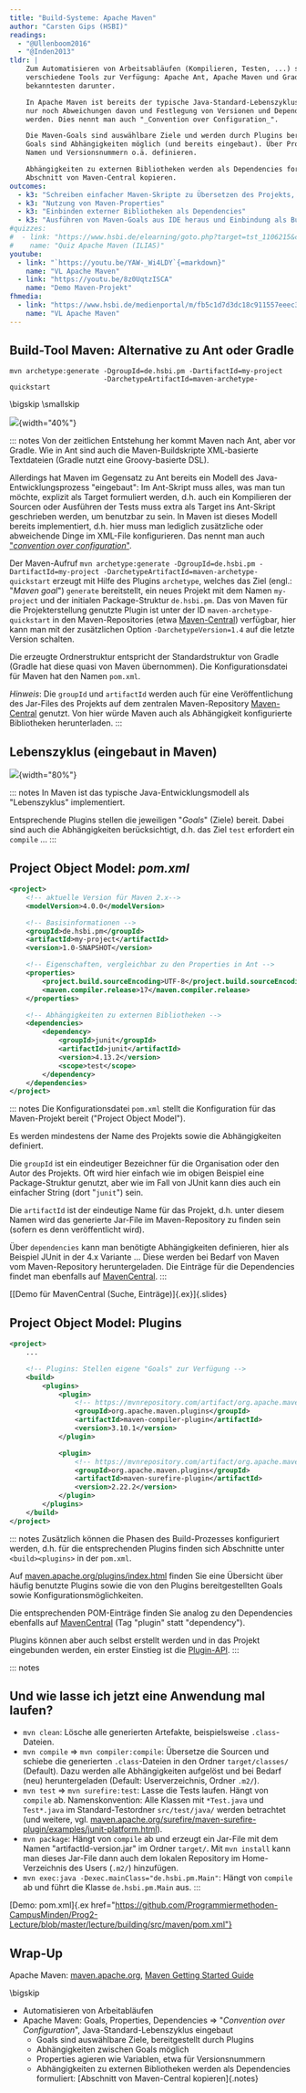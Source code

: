 ```yaml
---
title: "Build-Systeme: Apache Maven"
author: "Carsten Gips (HSBI)"
readings:
  - "@Ullenboom2016"
  - "@Inden2013"
tldr: |
    Zum Automatisieren von Arbeitsabläufen (Kompilieren, Testen, ...) stehen in der Java-Welt
    verschiedene Tools zur Verfügung: Apache Ant, Apache Maven und Gradle sind sicher die am
    bekanntesten darunter.

    In Apache Maven ist bereits der typische Java-Standard-Lebenszyklus eingebaut und es müssen
    nur noch Abweichungen davon und Festlegung von Versionen und Dependencies in XML formuliert
    werden. Dies nennt man auch "_Convention over Configuration_".

    Die Maven-Goals sind auswählbare Ziele und werden durch Plugins bereitgestellt. Zwischen den
    Goals sind Abhängigkeiten möglich (und bereits eingebaut). Über Properties kann man noch
    Namen und Versionsnummern o.ä. definieren.

    Abhängigkeiten zu externen Bibliotheken werden als Dependencies formuliert: Am besten den
    Abschnitt von Maven-Central kopieren.
outcomes:
  - k3: "Schreiben einfacher Maven-Skripte zu Übersetzen des Projekts, zum Testen und zum Erzeugen von Jar-Files"
  - k3: "Nutzung von Maven-Properties"
  - k3: "Einbinden externer Bibliotheken als Dependencies"
  - k3: "Ausführen von Maven-Goals aus IDE heraus und Einbindung als Builder"
#quizzes:
#  - link: "https://www.hsbi.de/elearning/goto.php?target=tst_1106215&client_id=FH-Bielefeld"
#    name: "Quiz Apache Maven (ILIAS)"
youtube:
  - link: "`https://youtu.be/YAW-_Wi4LDY`{=markdown}"
    name: "VL Apache Maven"
  - link: "https://youtu.be/8z0UqtzISCA"
    name: "Demo Maven-Projekt"
fhmedia:
  - link: "https://www.hsbi.de/medienportal/m/fb5c1d7d3dc18c911557eeec3d91322aec7005d9b1615445f8c75378cf221bb100cffb83d30a4073179d85dfd831c9ee2466c6dec910852b90ade14924bdfcb0"
    name: "VL Apache Maven"
---
```



## Build-Tool Maven: Alternative zu Ant oder Gradle

```maven
mvn archetype:generate -DgroupId=de.hsbi.pm -DartifactId=my-project
                       -DarchetypeArtifactId=maven-archetype-quickstart
```

\bigskip
\smallskip

![](images/screenshot_maven-project.png){width="40%"}

::: notes
Von der zeitlichen Entstehung her kommt Maven nach Ant, aber vor Gradle. Wie in Ant sind
auch die Maven-Buildskripte XML-basierte Textdateien (Gradle nutzt eine Groovy-basierte DSL).

Allerdings hat Maven im Gegensatz zu Ant bereits ein Modell des Java-Entwicklungsprozess
"eingebaut": Im Ant-Skript muss alles, was man tun möchte, explizit als Target formuliert
werden, d.h. auch ein Kompilieren der Sourcen oder Ausführen der Tests muss extra als Target
ins Ant-Skript geschrieben werden, um benutzbar zu sein. In Maven ist dieses Modell bereits
implementiert, d.h. hier muss man lediglich zusätzliche oder abweichende Dinge im XML-File
konfigurieren. Das nennt man auch ["*convention over configuration*"](https://en.wikipedia.org/wiki/Convention_over_configuration).

Der Maven-Aufruf
`mvn archetype:generate -DgroupId=de.hsbi.pm -DartifactId=my-project -DarchetypeArtifactId=maven-archetype-quickstart`
erzeugt mit Hilfe des Plugins `archetype`, welches das Ziel (engl.: "*Maven goal*") `generate`
bereitstellt, ein neues Projekt mit dem Namen `my-project` und der initialen Package-Struktur
`de.hsbi.pm`. Das von Maven für die Projekterstellung genutzte Plugin ist unter der ID
`maven-archetype-quickstart` in den Maven-Repositories (etwa [Maven-Central](https://mvnrepository.com/repos/central))
verfügbar, hier kann man mit der zusätzlichen Option `-DarchetypeVersion=1.4` auf die letzte
Version schalten.

Die erzeugte Ordnerstruktur entspricht der Standardstruktur von Gradle (Gradle hat diese
quasi von Maven übernommen). Die Konfigurationsdatei für Maven hat den Namen `pom.xml`.

*Hinweis*: Die `groupId` und `artifactId` werden auch für eine Veröffentlichung des Jar-Files
des Projekts auf dem zentralen Maven-Repository [Maven-Central](https://mvnrepository.com/repos/central)
genutzt. Von hier würde Maven auch als Abhängigkeit konfigurierte Bibliotheken herunterladen.
:::


## Lebenszyklus (eingebaut in Maven)

![](images/screenshot_maven-lifecycle.png){width="80%"}

::: notes
In Maven ist das typische Java-Entwicklungsmodell als "Lebenszyklus" implementiert.

Entsprechende Plugins stellen die jeweiligen "*Goals*" (Ziele) bereit. Dabei sind
auch die Abhängigkeiten berücksichtigt, d.h. das Ziel `test` erfordert ein `compile` ...
:::


## Project Object Model: *pom.xml*

```xml
<project>
    <!-- aktuelle Version für Maven 2.x-->
    <modelVersion>4.0.0</modelVersion>

    <!-- Basisinformationen -->
    <groupId>de.hsbi.pm</groupId>
    <artifactId>my-project</artifactId>
    <version>1.0-SNAPSHOT</version>

    <!-- Eigenschaften, vergleichbar zu den Properties in Ant -->
    <properties>
        <project.build.sourceEncoding>UTF-8</project.build.sourceEncoding>
        <maven.compiler.release>17</maven.compiler.release>
    </properties>

    <!-- Abhängigkeiten zu externen Bibliotheken -->
    <dependencies>
        <dependency>
            <groupId>junit</groupId>
            <artifactId>junit</artifactId>
            <version>4.13.2</version>
            <scope>test</scope>
        </dependency>
    </dependencies>
</project>
```

::: notes
Die Konfigurationsdatei `pom.xml` stellt die Konfiguration für das Maven-Projekt bereit
("Project Object Model").

Es werden mindestens der Name des Projekts sowie die Abhängigkeiten definiert.

Die `groupId` ist ein eindeutiger Bezeichner für die Organisation oder den Autor des Projekts. Oft
wird hier einfach wie im obigen Beispiel eine Package-Struktur genutzt, aber wie im Fall von JUnit
kann dies auch ein einfacher String (dort "`junit`") sein.

Die `artifactId` ist der eindeutige Name für das Projekt, d.h. unter diesem Namen wird das generierte
Jar-File im Maven-Repository zu finden sein (sofern es denn veröffentlicht wird).

Über `dependencies` kann man benötigte Abhängigkeiten definieren, hier als Beispiel JUnit in der
4.x Variante ... Diese werden bei Bedarf von Maven vom Maven-Repository heruntergeladen. Die Einträge
für die Dependencies findet man ebenfalls auf [MavenCentral](https://mvnrepository.com/repos/central).
:::

[[Demo für MavenCentral (Suche, Einträge)]{.ex}]{.slides}


## Project Object Model: Plugins

```xml
<project>
    ...

    <!-- Plugins: Stellen eigene "Goals" zur Verfügung -->
    <build>
        <plugins>
            <plugin>
                <!-- https://mvnrepository.com/artifact/org.apache.maven.plugins/maven-compiler-plugin -->
                <groupId>org.apache.maven.plugins</groupId>
                <artifactId>maven-compiler-plugin</artifactId>
                <version>3.10.1</version>
            </plugin>

            <plugin>
                <!-- https://mvnrepository.com/artifact/org.apache.maven.plugins/maven-surefire-plugin -->
                <groupId>org.apache.maven.plugins</groupId>
                <artifactId>maven-surefire-plugin</artifactId>
                <version>2.22.2</version>
            </plugin>
        </plugins>
    </build>
</project>
```

::: notes
Zusätzlich können die Phasen des Build-Prozesses konfiguriert werden, d.h. für die
entsprechenden Plugins finden sich Abschnitte unter `<build><plugins>` in der `pom.xml`.

Auf [maven.apache.org/plugins/index.html](https://maven.apache.org/plugins/index.html)
finden Sie eine Übersicht über häufig benutzte Plugins sowie die von den Plugins
bereitgestellten Goals sowie Konfigurationsmöglichkeiten.

Die entsprechenden POM-Einträge finden Sie analog zu den Dependencies ebenfalls auf
[MavenCentral](https://mvnrepository.com/repos/central) (Tag "plugin" statt "dependency").

Plugins können aber auch selbst erstellt werden und in das Projekt eingebunden werden,
ein erster Einstieg ist die [Plugin-API](https://maven.apache.org/ref/3.8.1/maven-plugin-api/).
:::


::: notes
## Und wie lasse ich jetzt eine Anwendung mal laufen?

*   `mvn clean`: Lösche alle generierten Artefakte, beispielsweise `.class`-Dateien.
*   `mvn compile` => `mvn compiler:compile`: Übersetze die Sourcen und schiebe die
    generierten `.class`-Dateien in den Ordner `target/classes/` (Default). Dazu werden alle
    Abhängigkeiten aufgelöst und bei Bedarf (neu) heruntergeladen (Default: Userverzeichnis,
    Ordner `.m2/`).
*   `mvn test` => `mvn surefire:test`: Lasse die Tests laufen. Hängt von `compile`
    ab. Namenskonvention: Alle Klassen mit `*Test.java` und `Test*.java` im Standard-Testordner
    `src/test/java/` werden betrachtet (und weitere, vgl.
    [maven.apache.org/surefire/maven-surefire-plugin/examples/junit-platform.html](https://maven.apache.org/surefire/maven-surefire-plugin/examples/junit-platform.html)).
*   `mvn package`: Hängt von `compile` ab und erzeugt ein Jar-File mit dem Namen
    "artifactId-version.jar" im Ordner `target/`. Mit `mvn install` kann man dieses
    Jar-File dann auch dem lokalen Repository im Home-Verzeichnis des Users (`.m2/`)
    hinzufügen.
*   `mvn exec:java -Dexec.mainClass="de.hsbi.pm.Main"`: Hängt von `compile` ab und
    führt die Klasse `de.hsbi.pm.Main` aus.
:::

[Demo: pom.xml]{.ex href="https://github.com/Programmiermethoden-CampusMinden/Prog2-Lecture/blob/master/lecture/building/src/maven/pom.xml"}


## Wrap-Up

Apache Maven: [maven.apache.org](https://maven.apache.org), [Maven Getting Started Guide](https://maven.apache.org/guides/getting-started/index.html)

\bigskip

*   Automatisieren von Arbeitabläufen
*   Apache Maven: Goals, Properties, Dependencies => "_Convention over Configuration_",
    Java-Standard-Lebenszyklus eingebaut
    *   Goals sind auswählbare Ziele, bereitgestellt durch Plugins
    *   Abhängigkeiten zwischen Goals möglich
    *   Properties agieren wie Variablen, etwa für Versionsnummern
    *   Abhängigkeiten zu externen Bibliotheken werden als Dependencies
        formuliert: [Abschnitt von Maven-Central kopieren]{.notes}
